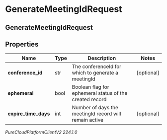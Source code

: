 # GenerateMeetingIdRequest

## GenerateMeetingIdRequest

## Properties

|Name | Type | Description | Notes|
|------------ | ------------- | ------------- | -------------|
| **conference_id** | str | The conferenceId for which to generate a meetingId | [optional] |
| **ephemeral** | bool | Boolean flag for ephemeral status of the created record | |
| **expire_time_days** | int | Number of days the meetingId record will remain active | [optional] |



_PureCloudPlatformClientV2 224.1.0_
